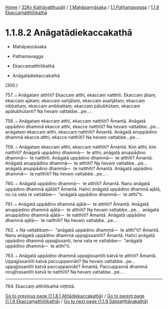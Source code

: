 
[Home](/) / [32Kv Kathāvatthupāḷi](../../../../32Kv.md) / [1 Mahāpaṇṇāsaka](../../../1.md) / [1.1 Paṭhamavagga](../../1.1.md) / [1.1.8 Ekaccaṃatthītikathā](../1.1.8.md)

# 1.1.8.2 Anāgatādiekaccakathā

* Mahāpaṇṇāsaka

* Paṭhamavagga

* Ekaccaṃatthītikathā

* Anāgatādiekaccakathā

(300.)

757\. ๐ Anāgataṃ atthīti? Ekaccaṃ atthi, ekaccaṃ natthīti. Ekaccaṃ jātaṃ, ekaccaṃ ajātaṃ; ekaccaṃ sañjātaṃ, ekaccaṃ asañjātaṃ; ekaccaṃ nibbattaṃ, ekaccaṃ anibbattaṃ; ekaccaṃ pātubhūtaṃ, ekaccaṃ apātubhūtanti? Na hevaṃ vattabbe…pe… .

758\. ๐ Anāgataṃ ekaccaṃ atthi, ekaccaṃ natthīti? Āmantā. Anāgatā uppādino dhammā ekacce atthi, ekacce natthīti? Na hevaṃ vattabbe…pe…  anāgataṃ ekaccaṃ atthi, ekaccaṃ natthīti? Āmantā. Anāgatā anuppādino dhammā ekacce atthi, ekacce natthīti? Na hevaṃ vattabbe…pe… .

759\. ๐ Anāgataṃ ekaccaṃ atthi, ekaccaṃ natthīti? Āmantā. Kiṃ atthi, kiṃ natthīti? Anāgatā uppādino dhammā—  te atthi; anāgatā anuppādino dhammā—  te natthīti. Anāgatā uppādino dhammā—  te atthīti? Āmantā. Anāgatā anuppādino dhammā—  te atthīti? Na hevaṃ vattabbe…pe…  anāgatā anuppādino dhammā—  te natthīti? Āmantā. Anāgatā uppādino dhammā—  te natthīti? Na hevaṃ vattabbe…pe… .

760\. ๐ Anāgatā uppādino dhammā—  te atthīti? Āmantā. Nanu anāgatā uppādino dhammā ajātāti? Āmantā. Hañci anāgatā uppādino dhammā ajātā, no ca vata re vattabbe—  “anāgatā uppādino dhammā—  te atthī”ti.

761\. ๐ Anāgatā uppādino dhammā ajātā—  te atthīti? Āmantā. Anāgatā anuppādino dhammā ajātā—  te atthīti? Na hevaṃ vattabbe…pe…  anāgatā anuppādino dhammā ajātā—  te natthīti? Āmantā. Anāgatā uppādino dhammā ajātā—  te natthīti? Na hevaṃ vattabbe…pe… .

762\. × Na vattabbaṃ—  “anāgatā uppādino dhammā—  te atthī”ti? Āmantā. Nanu anāgatā uppādino dhammā uppajjissantīti? Āmantā. Hañci anāgatā uppādino dhammā uppajjissanti, tena vata re vattabbe—  “anāgatā uppādino dhammā—  te atthī”ti.

763\. ๐ Anāgatā uppādino dhammā uppajjissantīti katvā te atthīti? Āmantā. Uppajjissantīti katvā paccuppannāti? Na hevaṃ vattabbe…pe…  uppajjissantīti katvā paccuppannāti? Āmantā. Paccuppannā dhammā nirujjhissantīti katvā te natthīti? Na hevaṃ vattabbe…pe… .

---

764\. Ekaccaṃ atthītikathā niṭṭhitā.



[Go to previous page (1.1.8.1 Atītādiekaccakathā)](1.1.8.1.md) / [Go to parent page (1.1.8 Ekaccaṃatthītikathā)](../1.1.8.md) / [Go to next page (1.1.9 Satipaṭṭhānakathā)](../1.1.9.md)


